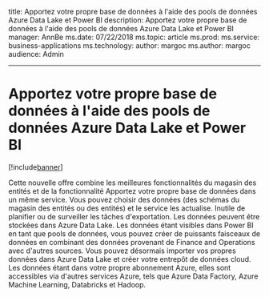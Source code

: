 title: Apportez votre propre base de données à l'aide des pools de données Azure Data Lake et Power BI description: Apportez votre propre base de données à l'aide des pools de données Azure Data Lake et Power BI manager: AnnBe ms.date: 07/22/2018 ms.topic: article ms.prod: ms.service: business-applications ms.technology: author: margoc ms.author: margoc audience: Admin

---
#  <a name="bring-your-own-database-using-azure-data-lake-and-power-bi-data-pools"></a>Apportez votre propre base de données à l'aide des pools de données Azure Data Lake et Power BI

[!include[banner](../../includes/banner.md)]

Cette nouvelle offre combine les meilleures fonctionnalités du magasin des entités et de la fonctionnalité Apportez votre propre base de données dans un même service. Vous pouvez choisir des données (des schémas du magasin des entités ou des entités) et le service les actualise. Inutile de planifier ou de surveiller les tâches d'exportation. Les données peuvent être stockées dans Azure Data Lake. Les données étant visibles dans Power BI en tant que pools de données, vous pouvez créer de puissants faisceaux de données en combinant des données provenant de Finance and Operations avec d'autres sources. Vous pouvez désormais importer vos propres données dans Azure Data Lake et créer votre entrepôt de données cloud. Les données étant dans votre propre abonnement Azure, elles sont accessibles via d'autres services Azure, tels que Azure Data Factory, Azure Machine Learning, Databricks et Hadoop.

